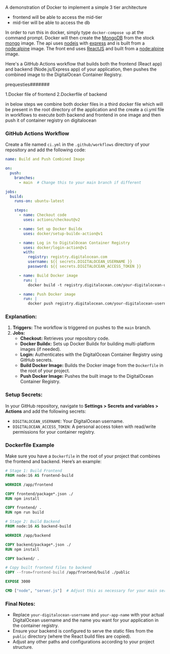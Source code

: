 A demonstration of Docker to implement a simple 3 tier architecture

* frontend will be able to access the mid-tier
* mid-tier will be able to access the db

In order to run this in docker, simply type ```docker-compose up``` at the command prompt. Docker will then create the [MongoDB](https://www.mongodb.com/) from the stock [mongo](https://hub.docker.com/_/mongo) image. The api uses [nodejs](https://nodejs.org/) with [express](http://expressjs.com/) and is built from a [node:alpine](https://hub.docker.com/_/node) image. The front end uses [ReactJS](https://reactjs.org/) and built from a [node:alpine](https://hub.docker.com/_/node) image.






Here's a GitHub Actions workflow that builds both the frontend (React app) and backend (Node.js/Express app) of your application, then pushes the combined image to the DigitalOcean Container Registry.


prequesties#######

1.Docker file of frontend 
2.Dockerfile of backend

in below steps we combine both docker files in a third docker file which will be present in the root directory of the application and the create a ci.yml file in workflows to execute both backend and frontend in one image and then push it of container registry on digitalocean 

### GitHub Actions Workflow

Create a file named `ci.yml` in the `.github/workflows` directory of your repository and add the following code:

```yaml
name: Build and Push Combined Image

on:
  push:
    branches:
      - main  # Change this to your main branch if different

jobs:
  build:
    runs-on: ubuntu-latest

    steps:
      - name: Checkout code
        uses: actions/checkout@v2

      - name: Set up Docker Buildx
        uses: docker/setup-buildx-action@v1

      - name: Log in to DigitalOcean Container Registry
        uses: docker/login-action@v1
        with:
          registry: registry.digitalocean.com
          username: ${{ secrets.DIGITALOCEAN_USERNAME }}
          password: ${{ secrets.DIGITALOCEAN_ACCESS_TOKEN }}

      - name: Build Docker image
        run: |
          docker build -t registry.digitalocean.com/your-digitalocean-username/your-app-name:latest .

      - name: Push Docker image
        run: |
          docker push registry.digitalocean.com/your-digitalocean-username/your-app-name:latest
```

### Explanation:
1. **Triggers:** The workflow is triggered on pushes to the `main` branch.
2. **Jobs:**
   - **Checkout:** Retrieves your repository code.
   - **Docker Buildx:** Sets up Docker Buildx for building multi-platform images (if needed).
   - **Login:** Authenticates with the DigitalOcean Container Registry using GitHub secrets.
   - **Build Docker Image:** Builds the Docker image from the `Dockerfile` in the root of your project.
   - **Push Docker Image:** Pushes the built image to the DigitalOcean Container Registry.

### Setup Secrets:
In your GitHub repository, navigate to **Settings > Secrets and variables > Actions** and add the following secrets:
- `DIGITALOCEAN_USERNAME`: Your DigitalOcean username.
- `DIGITALOCEAN_ACCESS_TOKEN`: A personal access token with read/write permissions for your container registry.

### Dockerfile Example

Make sure you have a `Dockerfile` in the root of your project that combines the frontend and backend. Here’s an example:

```dockerfile
# Stage 1: Build Frontend
FROM node:16 AS frontend-build

WORKDIR /app/frontend

COPY frontend/package*.json ./
RUN npm install

COPY frontend/ .
RUN npm run build

# Stage 2: Build Backend
FROM node:16 AS backend-build

WORKDIR /app/backend

COPY backend/package*.json ./
RUN npm install

COPY backend/ .

# Copy built frontend files to backend
COPY --from=frontend-build /app/frontend/build ./public

EXPOSE 3000

CMD ["node", "server.js"]  # Adjust this as necessary for your main server file
```

### Final Notes:
- Replace `your-digitalocean-username` and `your-app-name` with your actual DigitalOcean username and the name you want for your application in the container registry.
- Ensure your backend is configured to serve the static files from the `public` directory (where the React build files are copied).
- Adjust any other paths and configurations according to your project structure.
